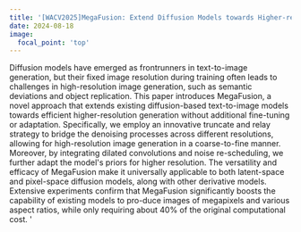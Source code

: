 ```yaml
---
title: '[WACV2025]MegaFusion: Extend Diffusion Models towards Higher-resolution Image Generation without Further Tuning'
date: 2024-08-18
image:
  focal_point: 'top'
---
```

<!--more-->
Diffusion models have emerged as frontrunners in text-to-image generation, but their fixed image resolution during training often leads to challenges in high-resolution image generation, such as semantic deviations and object replication. This paper introduces MegaFusion, a novel approach that extends existing diffusion-based text-to-image models towards efficient higher-resolution generation without additional fine-tuning or adaptation. Specifically, we employ an innovative truncate and relay strategy to bridge the denoising processes across different resolutions, allowing for high-resolution image generation in a coarse-to-fine manner. Moreover, by integrating dilated convolutions and noise re-scheduling, we further adapt the model's priors for higher resolution. The versatility and efficacy of MegaFusion make it universally applicable to both latent-space and pixel-space diffusion models, along with other derivative models. Extensive experiments confirm that MegaFusion significantly boosts the capability of existing models to pro-duce images of megapixels and various aspect ratios, while only requiring about 40% of the original computational cost. '
